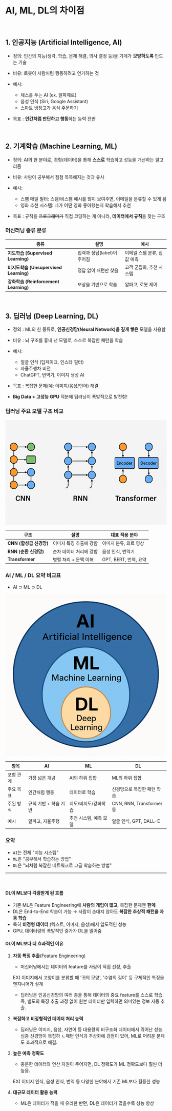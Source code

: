 # AI, ML, DL의 차이점

<br>

## 1. 인공지능 (Artificial Intelligence, AI)
- 정의: 인간의 지능(생각, 학습, 문제 해결, 의사 결정 등)을 기계가 **모방하도록** 만드는 기술

- 비유: 로봇이 사람처럼 행동하려고 연기하는 것

- 예시:
    - 체스를 두는 AI (ex. 알파제로)
    - 음성 인식 (Siri, Google Assistant)
    - 스마트 냉장고가 음식 주문하기

- 목표 : **인간처럼 판단하고 행동**하는 능력 전반

<br>

## 2. 기계학습 (Machine Learning, ML)
- 정의: AI의 한 분야로, 경험(데이터)을 통해 **스스로** 학습하고 성능을 개선하는 알고리즘

- 비유: 사람이 공부해서 점점 똑똑해지는 것과 유사

- 예시:
    - 스팸 메일 필터: 스팸/비스팸 예시를 많이 보여주면, 이메일을 분류할 수 있게 됨
    - 영화 추천 시스템: 네가 어떤 영화 좋아했는지 학습해서 추천

- 목표 : 규칙을 ~~프로그래머가~~ 직접 코딩하는 게 아니라, **데이터에서 규칙**을 찾는 구조

### 머신러닝 종류 분류

| 종류 | 설명 | 예시 |
|------|------|------|
| **지도학습 (Supervised Learning)** | 입력과 정답(label)이 주어짐 | 이메일 스팸 분류, 집값 예측 |
| **비지도학습 (Unsupervised Learning)** | 정답 없이 패턴만 찾음 | 고객 군집화, 추천 시스템 |
| **강화학습 (Reinforcement Learning)** | 보상을 기반으로 학습 | 알파고, 로봇 제어 |

<br>

## 3. 딥러닝 (Deep Learning, DL)
- 정의 : ML의 한 종류로, **인공신경망(Neural Network)을 깊게 쌓은** 모델을 사용함

- 비유 : 뇌 구조를 흉내 낸 모델로, 스스로 복잡한 패턴을 학습

- 예시:
    - 얼굴 인식 (딥페이크, 인스타 필터)
    - 자율주행차 비전
    - ChatGPT, 번역기, 이미지 생성 AI

- 목표 : 복잡한 문제(예: 이미지/음성/언어) 해결
* **Big Data + 고성능 GPU** 덕분에 딥러닝이 폭발적으로 발전함!

### 딥러닝 주요 모델 구조 비교

![alt text](CNN-RNN-Transformer.png)

| 구조 | 설명 | 대표 적용 분야 |
|------|------|----------------|
| **CNN (합성곱 신경망)** | 이미지 특징 추출에 강함 | 이미지 분류, 의료 영상 |
| **RNN (순환 신경망)** | 순차 데이터 처리에 강함 | 음성 인식, 번역기 |
| **Transformer** | 병렬 처리 + 문맥 이해 | GPT, BERT, 번역, 요약 |

### AI / ML / DL 요약 비교표
- AI ⊃ ML ⊃ DL

![alt text](AI-ML-DL-set.png)

| 항목 | AI | ML | DL |
|------------|-----------------------------|--------------------------------|--------------------------------------|
| 포함 관계  | 가장 넓은 개념 | AI의 하위 집합 | ML의 하위 집합 |
| 주요 목표  | 인간처럼 행동 | 데이터로 학습 | 신경망으로 복잡한 패턴 학습 |
| 주된 방식 | 규칙 기반 + 학습 기반 | 지도/비지도/강화학습 | CNN, RNN, Transformer 등 |
| 예시 | 알파고, 자율주행 | 추천 시스템, 예측 모델 | 얼굴 인식, GPT, DALL-E |

### 요약
- `AI`는 전체 "지능 시스템"
- `ML`은 "공부해서 학습하는 방법"
- `DL`은 "뇌처럼 복잡한 네트워크로 고급 학습하는 방법"

<hr>
<br>

#### DL이 ML보다 각광받게 된 흐름
- 기존 ML은 Feature Engineering에 **사람의 개입이 많고**, 복잡한 문제엔 **한계**
- DL은 End-to-End 학습이 가능 → 사람이 손대지 않아도 **복잡한 추상적 패턴을 자동 학습**
- 특히 **비정형 데이터** (텍스트, 이미지, 음성)에서 압도적인 성능
- GPU, 데이터량의 폭발적인 증가가 DL을 밀어줌

#### DL이 ML보다 더 효과적인 이유

1. **자동 특징 추출**(Feature Engineering)
    - 머신러닝에서는 데이터의 feature를 사람이 직접 선정, 추출

    EX) 이미지에서 고양이를 분류할 때 '귀의 모양', '수염의 길이' 등 구체적인 특징을 엔지니어가 설계

    - 딥러닝은 인공신경망의 여러 층을 통해 데이터의 중요 feature를 스스로 학습. 즉, 별도의 특징 추출 과정 없이 원본 데이터만 입력하면 의미있는 정보 자동 추출.

2. **복잡하고 비정형적인 데이터 처리 능력**
    - 딥러닝은 이미지, 음성, 자연어 등 대용량의 비구조화 데이터에서 뛰어난 성능. 심층 신경망이 복잡하 ㄴ패턴 인식과 추상화에 강점이 있어, ML로 어려운 문제도 효과적으로 해결.

3. **높은 예측 정확도**
    - 충분한 데이터와 연산 자원이 주어지면, DL 정확도가 ML 정확도보다 훨씬 더 높음. 

    EX) 이미지 인식, 음성 인식, 번역 등 다양한 분야에서 기존 ML보다 월등한 성능

4. **대규모 데이터 활용 능력**
    - ML은 데이터가 적을 때 유리한 반면, DL은 데이터가 많을수록 성능 향상